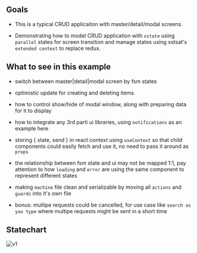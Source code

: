 
## Goals

- This is a typical CRUD applicaiton with master/detail/modal screens.

- Demonstrating how to model CRUD application with `xstate` using `parallel` states for screen transition and manage states using xstsat's `extended context` to replace redux.

## What to see in this example

- switch between master|detail|modal screen by fsm states

- optimistic update for creating and deleting items

- how to control show/hide of modal window, along with preparing data for it to display

- how to integrate any 3rd parti ui libraries, using `notifications` as an example here

- storing { state, send } in react context using `useContext` so that child components could easily fetch and use it, no need to pass it around as `props`

- the relationship between fsm state and ui may not be mapped 1:1, pay attention to how `loading` and `error` are using the same component to represent different states

- making `machine` file clean and serializable by moving all `actions` and `guards` into it's own file

- bonus: multipe requests could be cancelled, for use case like `search as you type` where multipe requests might be sent in a short time

## Statechart

![v1](https://user-images.githubusercontent.com/325936/65810691-f8d25000-e1df-11e9-9c35-9d5e1d5a0fa5.png)

